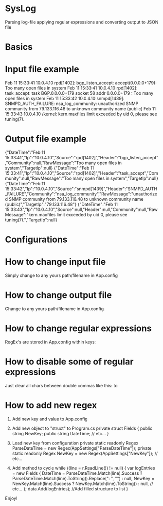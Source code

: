 # SysLog
Parsing log-file applying regular expressions and converting output to JSON file

# Basics

# Input file example

Feb 11 15:33:41 10.0.4.10 rpd[1402]: bgp_listen_accept: accept(0.0.0.0+179): Too many open files in system
Feb 11 15:33:41 10.0.4.10 rpd[1402]: task_accept: task BGP.0.0.0.0+179 socket 58 addr 0.0.0.0+179 : Too many open files in system
Feb 11 15:33:42 10.0.4.10 snmpd[1439]: SNMPD_AUTH_FAILURE: nsa_log_community: unauthorized SNMP community from 79.133.116.48 to unknown community name (public)
Feb 11 15:33:43 10.0.4.10 /kernel: kern.maxfiles limit exceeded by uid 0, please see tuning(7).

# Output file example

{"DateTime":"Feb 11 15:33:41","Ip":"10.0.4.10","Source":"rpd[1402]","Header":"bgp_listen_accept","Community":null,"RawMessage":"Too many open files in system","TargetIp":null}
{"DateTime":"Feb 11 15:33:41","Ip":"10.0.4.10","Source":"rpd[1402]","Header":"task_accept","Community":null,"RawMessage":"Too many open files in system","TargetIp":null}
{"DateTime":"Feb 11 15:33:42","Ip":"10.0.4.10","Source":"snmpd[1439]","Header":"SNMPD_AUTH_FAILURE","Community":"nsa_log_community","RawMessage":"unauthorized SNMP community from 79.133.116.48 to unknown community name (public)","TargetIp":"79.133.116.48"}
{"DateTime":"Feb 11 15:33:43","Ip":"10.0.4.10","Source":null,"Header":null,"Community":null,"RawMessage":"kern.maxfiles limit exceeded by uid 0, please see tuning(7).","TargetIp":null}

# Configurations

# How to change input file
  Simply change <add key="InputFile" value="D:\Downloads\syslog.log"/> to any yours path/filename in App.config

# How to change output file
  Change <add key="OutputFile" value="D:\Downloads\result.json"/> to any yours path/filename in App.config

# How to change regular expressions
  RegEx's are stored in App.config within keys:
    <add key="ParseDateTime" value="(^([A-Z][a-z]{2} \d{1,2} \d{2}:\d{2}:\d{2}))"/>
    <add key="ParseIp" value="([0-9][0-9].[0-9].[0-9].[0-9][0-9])"/>
    <add key="ParseSource" value="([\w]+\[(.*?)\])"/>
    <add key="ParseHeader" value="([A-Z]\w+_[A-Z]\w+:)|([a-z]\w+_[a-z]\w+:)"/>
    <add key="ParseCommunity" value="(nsa_log_community)"/>
    <add key="ParseRawMessage" value="(:(?!.*:) ((.+\s(\d{1,3}\.\d{1,3}\.\d{1,3}\.\d{1,3}).*)|.*))"/>
    <add key="ParseTargetIp" value="([0-9][0-9].[0-9][0-9][0-9].[0-9][0-9][0-9].[0-9][0-9])"/>

# How to disable some of regular expressions
  Just clear all chars between double commas like this: <add key="ParseDateTime" value="(^([A-Z][a-z]{2} \d{1,2} \d{2}:\d{2}:\d{2}))"/> to <add key="ParseDateTime" value=""/>

# How to add new regex

1. Add new key and value to App.config
 <add key="NewKey" value="NewValue"/>

2. Add new object to "struct" to Program.cs
  private struct Fields
        {
            public string NewKey;
            public string DateTime;
            // etc...
        }

3. Load new key from configuration
        private static readonly Regex ParseDateTime = new Regex(AppSettings["ParseDateTime"]);
        private static readonly Regex NewKey = new Regex(AppSettings["NewKey"]);
        // etc...

4. Add method to cycle
        while ((line = r.ReadLine()) != null)
                {
                    var logEntries = new Fields
                    {
                        DateTime = ParseDateTime.Match(line).Success ? ParseDateTime.Match(line).ToString().Replace(": ", "") : null,
                        NewKey = NewKey.Match(line).Success ? NewKey.Match(line).ToString() : null,
                        // etc...
                    };
                    data.Add(logEntries); //Add filled structure to list
                }

Enjoy!
